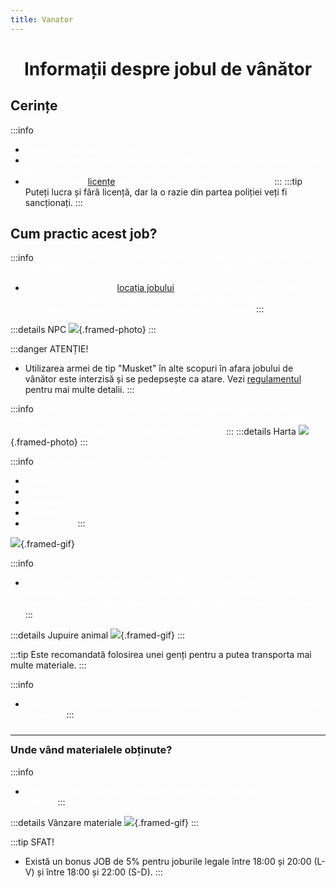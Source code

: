 ```yaml
---
title: Vanator
---
```

<script setup> 
    import KeyIcon from '../.vitepress/components/KeyIcon.vue'
</script>

# <span class="title-font"><center>Informații despre jobul de vânător</center></span>

## <span class="header-font">Cerințe</span>

:::info
- <span style="color:white">Experiență de minim 150 ore.</span>
- <span style="color:white">Deținerea unui tip de armă specială -> Musket (poate fi achiziționată de la NPC-ul jobului).</span>
- <span style="color:white">Deținerea unei [licențe](/general/licente) de vânător pentru a putea lucra legal.</span>
:::
:::tip
Puteți lucra și fără licență, dar la o razie din partea poliției veți fi sancționați.
:::

## <span class="header-font">Cum practic acest job?</span>

:::info
<span style="color:white">Acest job constă în vânarea animalelor și colectarea blănurilor, cărnii și a altor părți valoroase ale acestora pentru a le vinde.</span>

- <span style="color:white">Începi prin a merge la [locația jobului](locatii) și interacționați cu NPC-ul din interiorul clădirii pentru a-ți achiziționa Musketa și gloanțe cât considerați că aveți nevoie, și apoi începeți vânătoarea.</span>
:::

:::details NPC
![](https://i.imgur.com/6qch7tj.png){.framed-photo}
:::

:::danger ATENȚIE!
- Utilizarea armei de tip "Musket" în alte scopuri în afara jobului de vânător este interzisă și se pedepsește ca atare. Vezi [regulamentul](/informatii/regulament.html) pentru mai multe detalii.
:::

:::info
<span style="color:white">- Odată ce ați început slectat opțiunea de a începe vânătoarea, mergeți la locația marcată cu o zonă verde pe hartă și începeți să vânați animalele care sunt marcate cu un checkpoint roșu.</span>
:::
:::details Harta
![](https://i.imgur.com/IjaO2nx.png){.framed-photo}
:::

:::info
<span style="color:white">Există mai multe tipuri de animale:</span>
  - <span style="color:white">Iepure</span>
  - <span style="color:white">Șoim</span>
  - <span style="color:white">Cormoran</span>
  - <span style="color:white">Pantera</span>
  - <span style="color:white">Porc mistreț</span>
:::

![](https://i.imgur.com/YssdCNV.gif){.framed-gif}

:::info
- <span style="color:white">După ce omorâți un animal, trebuie să vă apropiați de el și cu tasta <KeyIcon keyType="e"/> începeți să-l jupuiți. Greutatea materialelor obținute poate varia în funcție de animal și de cât noroc aveți să prindeți un animal "mai mare".</span>
:::

:::details Jupuire animal
![](https://i.imgur.com/bpmQtT9.gif){.framed-gif}
:::

:::tip
Este recomandată folosirea unei genți pentru a putea transporta mai multe materiale.
:::

:::info
- <span style="color:white">Dacă vreți să terminați vânătoarea, vă puteți îndepărta de zona marcată cu verde.</span>
:::

<hr style="transform: translateY(10px)"/>

### <span class="header-font">Unde vând materialele obținute?</span>

:::info
- <span style="color:white">Pentru a vinde materialele obținute, puteți afla locația de la NPC-ul jobului.</span>
:::

:::details Vânzare materiale
![](https://i.imgur.com/E1Zp1xS.gif){.framed-gif}
:::

:::tip SFAT!
- Există un bonus JOB de 5% pentru joburile legale între 18:00 și 20:00 (L-V) și între 18:00 și 22:00 (S-D).
:::